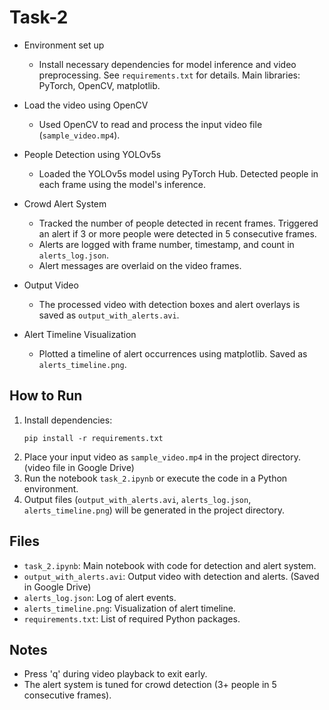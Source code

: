 # Task-2

- Environment set up
    - Install necessary dependencies for model inference and video preprocessing. See `requirements.txt` for details. Main libraries: PyTorch, OpenCV, matplotlib.

- Load the video using OpenCV
    - Used OpenCV to read and process the input video file (`sample_video.mp4`).

- People Detection using YOLOv5s
    - Loaded the YOLOv5s model using PyTorch Hub. Detected people in each frame using the model's inference.

- Crowd Alert System
    - Tracked the number of people detected in recent frames. Triggered an alert if 3 or more people were detected in 5 consecutive frames.
    - Alerts are logged with frame number, timestamp, and count in `alerts_log.json`.
    - Alert messages are overlaid on the video frames.

- Output Video
    - The processed video with detection boxes and alert overlays is saved as `output_with_alerts.avi`.

- Alert Timeline Visualization
    - Plotted a timeline of alert occurrences using matplotlib. Saved as `alerts_timeline.png`.

## How to Run

1. Install dependencies:
   ```
   pip install -r requirements.txt
   ```
2. Place your input video as `sample_video.mp4` in the project directory. (video file in Google Drive)
3. Run the notebook `task_2.ipynb` or execute the code in a Python environment.
4. Output files (`output_with_alerts.avi`, `alerts_log.json`, `alerts_timeline.png`) will be generated in the project directory.

## Files
- `task_2.ipynb`: Main notebook with code for detection and alert system.
- `output_with_alerts.avi`: Output video with detection and alerts. (Saved in Google Drive)
- `alerts_log.json`: Log of alert events.
- `alerts_timeline.png`: Visualization of alert timeline.
- `requirements.txt`: List of required Python packages.

## Notes
- Press 'q' during video playback to exit early.
- The alert system is tuned for crowd detection (3+ people in 5 consecutive frames).